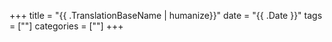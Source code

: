 +++
title = "{{ .TranslationBaseName | humanize}}"
date = "{{ .Date }}"
tags = [""]
categories = [""]
+++
